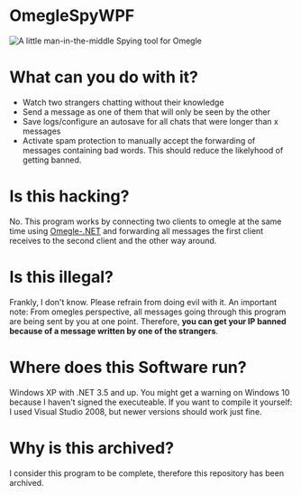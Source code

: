 # OmegleSpyWPF
![A little man-in-the-middle Spying tool for Omegle](https://github.com/jeanluc162/OmegleSpyWPF/raw/master/OmegleSpyWPF.png)
# What can you do with it?
- Watch two strangers chatting without their knowledge
- Send a message as one of them that will only be seen by the other
- Save logs/configure an autosave for all chats that were longer than x messages
- Activate spam protection to manually accept the forwarding of messages containing bad words. This should reduce the likelyhood of getting banned.
# Is this hacking?
No. This program works by connecting two clients to omegle at the same time using [Omegle-.NET](https://github.com/jeanluc162/Omegle-.NET) and forwarding all messages the first client receives to the second client and the other way around.
# Is this illegal?
Frankly, I don't know. Please refrain from doing evil with it. An important note: From omegles perspective, all messages going through this program are being sent by you at one point. Therefore, **you can get your IP banned because of a message written by one of the strangers**.
# Where does this Software run?
Windows XP with .NET 3.5 and up. You might get a warning on Windows 10 because I haven't signed the executeable. If you want to compile it yourself: I used Visual Studio 2008, but newer versions should work just fine.
# Why is this archived?
I consider this program to be complete, therefore this repository has been archived.
